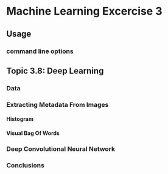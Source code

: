 # Machine Learning Excercise 3

## Usage

### command line options


## Topic 3.8: Deep Learning

### Data

### Extracting Metadata From Images

#### Histogram

#### Visual Bag Of Words

### Deep Convolutional Neural Network 

### Conclusions
